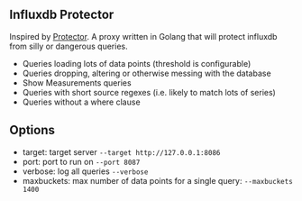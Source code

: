 Influxdb Protector
---

Inspired by [Protector](https://github.com/trivago/Protector). A proxy written in Golang that will protect influxdb from silly or dangerous queries.

- Queries loading lots of data points (threshold is configurable)
- Queries dropping, altering or otherwise messing with the database
- Show Measurements queries
- Queries with short source regexes (i.e. likely to match lots of series)
- Queries without a where clause


## Options

- target: target server `--target http://127.0.0.1:8086`
- port: port to run on `--port 8087`
- verbose: log all queries `--verbose`
- maxbuckets: max number of data points for a single query: `--maxbuckets 1400`
